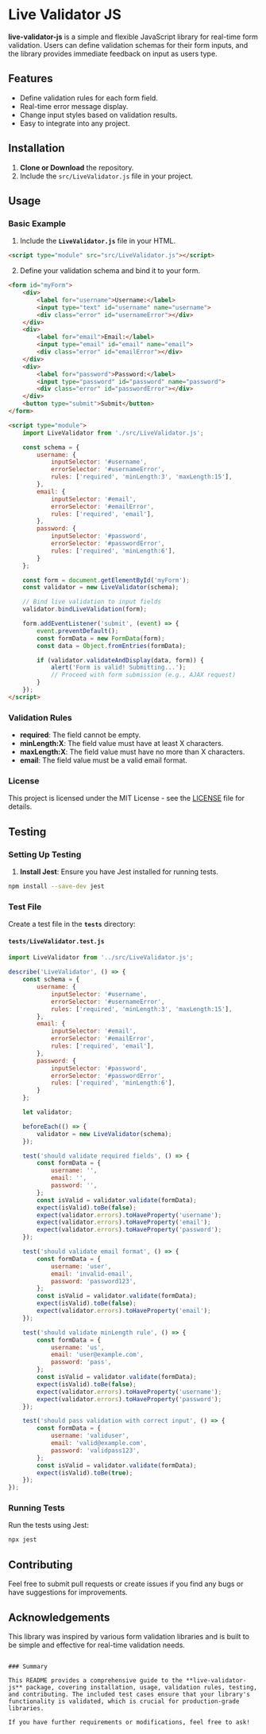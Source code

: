 # Live Validator JS

**live-validator-js** is a simple and flexible JavaScript library for real-time form validation. Users can define validation schemas for their form inputs, and the library provides immediate feedback on input as users type.

## Features

- Define validation rules for each form field.
- Real-time error message display.
- Change input styles based on validation results.
- Easy to integrate into any project.

## Installation

1. **Clone or Download** the repository.
2. Include the `src/LiveValidator.js` file in your project.

## Usage

### Basic Example

1. Include the **`LiveValidator.js`** file in your HTML.

```html
<script type="module" src="src/LiveValidator.js"></script>
```

2. Define your validation schema and bind it to your form.

```html
<form id="myForm">
    <div>
        <label for="username">Username:</label>
        <input type="text" id="username" name="username">
        <div class="error" id="usernameError"></div>
    </div>
    <div>
        <label for="email">Email:</label>
        <input type="email" id="email" name="email">
        <div class="error" id="emailError"></div>
    </div>
    <div>
        <label for="password">Password:</label>
        <input type="password" id="password" name="password">
        <div class="error" id="passwordError"></div>
    </div>
    <button type="submit">Submit</button>
</form>

<script type="module">
    import LiveValidator from './src/LiveValidator.js';

    const schema = {
        username: {
            inputSelector: '#username',
            errorSelector: '#usernameError',
            rules: ['required', 'minLength:3', 'maxLength:15'],
        },
        email: {
            inputSelector: '#email',
            errorSelector: '#emailError',
            rules: ['required', 'email'],
        },
        password: {
            inputSelector: '#password',
            errorSelector: '#passwordError',
            rules: ['required', 'minLength:6'],
        }
    };

    const form = document.getElementById('myForm');
    const validator = new LiveValidator(schema);

    // Bind live validation to input fields
    validator.bindLiveValidation(form);

    form.addEventListener('submit', (event) => {
        event.preventDefault();
        const formData = new FormData(form);
        const data = Object.fromEntries(formData);

        if (validator.validateAndDisplay(data, form)) {
            alert('Form is valid! Submitting...');
            // Proceed with form submission (e.g., AJAX request)
        }
    });
</script>
```

### Validation Rules

- **required**: The field cannot be empty.
- **minLength:X**: The field value must have at least X characters.
- **maxLength:X**: The field value must have no more than X characters.
- **email**: The field value must be a valid email format.

### License

This project is licensed under the MIT License - see the [LICENSE](LICENSE) file for details.

## Testing

### Setting Up Testing

1. **Install Jest**: Ensure you have Jest installed for running tests.

```bash
npm install --save-dev jest
```

### Test File

Create a test file in the **`tests`** directory:

#### **`tests/LiveValidator.test.js`**

```javascript
import LiveValidator from '../src/LiveValidator.js';

describe('LiveValidator', () => {
    const schema = {
        username: {
            inputSelector: '#username',
            errorSelector: '#usernameError',
            rules: ['required', 'minLength:3', 'maxLength:15'],
        },
        email: {
            inputSelector: '#email',
            errorSelector: '#emailError',
            rules: ['required', 'email'],
        },
        password: {
            inputSelector: '#password',
            errorSelector: '#passwordError',
            rules: ['required', 'minLength:6'],
        }
    };

    let validator;

    beforeEach(() => {
        validator = new LiveValidator(schema);
    });

    test('should validate required fields', () => {
        const formData = {
            username: '',
            email: '',
            password: '',
        };
        const isValid = validator.validate(formData);
        expect(isValid).toBe(false);
        expect(validator.errors).toHaveProperty('username');
        expect(validator.errors).toHaveProperty('email');
        expect(validator.errors).toHaveProperty('password');
    });

    test('should validate email format', () => {
        const formData = {
            username: 'user',
            email: 'invalid-email',
            password: 'password123',
        };
        const isValid = validator.validate(formData);
        expect(isValid).toBe(false);
        expect(validator.errors).toHaveProperty('email');
    });

    test('should validate minLength rule', () => {
        const formData = {
            username: 'us',
            email: 'user@example.com',
            password: 'pass',
        };
        const isValid = validator.validate(formData);
        expect(isValid).toBe(false);
        expect(validator.errors).toHaveProperty('username');
        expect(validator.errors).toHaveProperty('password');
    });

    test('should pass validation with correct input', () => {
        const formData = {
            username: 'validuser',
            email: 'valid@example.com',
            password: 'validpass123',
        };
        const isValid = validator.validate(formData);
        expect(isValid).toBe(true);
    });
});
```

### Running Tests

Run the tests using Jest:

```bash
npx jest
```

## Contributing

Feel free to submit pull requests or create issues if you find any bugs or have suggestions for improvements.

## Acknowledgements

This library was inspired by various form validation libraries and is built to be simple and effective for real-time validation needs.
```

### Summary

This README provides a comprehensive guide to the **live-validator-js** package, covering installation, usage, validation rules, testing, and contributing. The included test cases ensure that your library's functionality is validated, which is crucial for production-grade libraries.

If you have further requirements or modifications, feel free to ask!